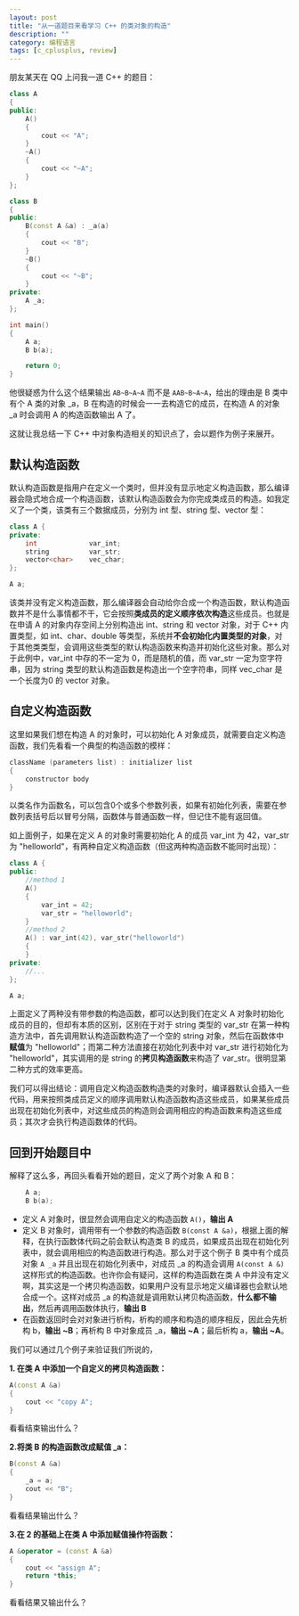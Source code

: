 ```yaml
---
layout: post
title: "从一道题目来看学习 C++ 的类对象的构造"
description: ""
category: 编程语言
tags: [c_cplusplus, review]
---
```



朋友某天在 QQ 上问我一道 C++ 的题目：

``` cpp
class A
{
public:
    A()
    {
        cout << "A";
    }
    ~A()
    {
        cout << "~A";
    }  
};

class B
{
public:
    B(const A &a) : _a(a)
    {
        cout << "B";
    }
    ~B()
    {
        cout << "~B";
    }
private:
    A _a;
};

int main()
{
    A a;
    B b(a);

    return 0;
}
```

他很疑惑为什么这个结果输出 `AB~B~A~A` 而不是 `AAB~B~A~A`，给出的理由是 B 类中有个 A 类的对象 \_a，B 在构造的时候会一一去构造它的成员，在构造 A 的对象 \_a 时会调用 A 的构造函数输出 A 了。

这就让我总结一下 C++ 中对象构造相关的知识点了，会以题作为例子来展开。

## 默认构造函数

默认构造函数是指用户在定义一个类时，但并没有显示地定义构造函数，那么编译器会隐式地合成一个构造函数，该默认构造函数会为你完成类成员的构造。如我定义了一个类，该类有三个数据成员，分别为 int 型、string 型、vector 型：

``` cpp
class A {
private:
	int 			var_int;
	string 			var_str;
	vector<char> 	vec_char;
};

A a;
```

该类并没有定义构造函数，那么编译器会自动给你合成一个构造函数，默认构造函数并不是什么事情都不干，它会按照**类成员的定义顺序依次构造**这些成员。也就是在申请 A 的对象内存空间上分别构造出 int、string 和 vector 对象，对于 C++ 内置类型，如 int、char、double 等类型，系统并**不会初始化内置类型的对象**，对于其他类类型，会调用这些类型的默认构造函数来构造并初始化这些对象。那么对于此例中，var_int 中存的不一定为 0，而是随机的值，而 var_str 一定为空字符串，因为 string 类型的默认构造函数是构造出一个空字符串，同样 vec_char 是一个长度为0 的 vector 对象。



## 自定义构造函数

这里如果我们想在构造 A 的对象时，可以初始化 A 对象成员，就需要自定义构造函数，我们先看看一个典型的构造函数的模样：

``` cpp
className (parameters list) : initializer list
{
	constructor body
}
```

以类名作为函数名，可以包含0个或多个参数列表，如果有初始化列表，需要在参数列表括号后以冒号分隔，函数体与普通函数一样，但记住不能有返回值。

如上面例子，如果在定义 A 的对象时需要初始化 A 的成员 var_int 为 42，var_str 为 "helloworld"，有两种自定义构造函数（但这两种构造函数不能同时出现）：

``` cpp
class A {
public:
	//method 1
	A()
	{
		var_int = 42;
		var_str = "helloworld";
	}
	//method 2
	A() : var_int(42), var_str("helloworld")
	{
	}
private:
	//...
};

A a;
```

上面定义了两种没有带参数的构造函数，都可以达到我们在定义 A 对象时初始化成员的目的，但却有本质的区别，区别在于对于 string 类型的 var_str 在第一种构造方法中，首先调用默认构造函数构造了一个空的 string 对象，然后在函数体中**赋值**为 "helloworld"；而第二种方法直接在初始化列表中对 var_str 进行初始化为 "helloworld"，其实调用的是 string 的**拷贝构造函数**来构造了 var_str。很明显第二种方式的效率更高。

我们可以得出结论：调用自定义构造函数构造类的对象时，编译器默认会插入一些代码，用来按照类成员定义的顺序调用默认构造函数构造这些成员，如果某些成员出现在初始化列表中，对这些成员的构造则会调用相应的构造函数来构造这些成员；其次才会执行构造函数体的代码。


## 回到开始题目中

解释了这么多，再回头看看开始的题目，定义了两个对象 A 和 B：

``` cpp
    A a;
    B b(a);
```

* 定义 A 对象时，很显然会调用自定义的构造函数 `A()`，**输出 A**
* 定义 B 对象时，调用带有一个参数的构造函数 `B(const A &a)`，根据上面的解释，在执行函数体代码之前会默认构造类 B 的成员，如果成员出现在初始化列表中，就会调用相应的构造函数进行构造。那么对于这个例子 B 类中有个成员对象 `A _a` 并且出现在初始化列表中，对成员 \_a 的构造会调用 `A(const A &)` 这样形式的构造函数。也许你会有疑问，这样的构造函数在类 A 中并没有定义啊，其实这是一个拷贝构造函数，如果用户没有显示地定义编译器也会默认地合成一个。这样对成员 \_a 的构造就是调用默认拷贝构造函数，**什么都不输出**，然后再调用函数体执行，**输出 B**
* 在函数返回时会对对象进行析构，析构的顺序和构造的顺序相反，因此会先析构 b，**输出 ~B**；再析构 B 中对象成员 _a，**输出 ~A**；最后析构 a，**输出 ~A**。

我们可以通过几个例子来验证我们所说的，

**1. 在类 A 中添加一个自定义的拷贝构造函数：**

``` cpp
A(const A &a)
{
	cout << "copy A";
}
```

看看结束输出什么？

**2.将类 B 的构造函数改成赋值 _a：**

``` cpp
B(const A &a)
{
	_a = a;
    cout << "B";
}
```

看看结果输出什么？

**3.在 2 的基础上在类 A 中添加赋值操作符函数：**

``` cpp
A &operator = (const A &a)
{
	cout << "assign A";
	return *this;
}
```

看看结果又输出什么？
